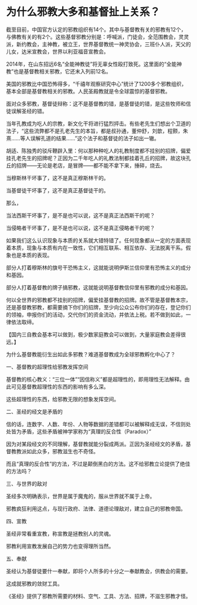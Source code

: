 # 为什么邪教大多和基督扯上关系？

截至目前，中国官方认定的邪教组织有14个。其中与基督教有关的邪教有12个，与佛教有关的有2个。这些基督邪教分别是：呼喊派，门徒会，全范围教会，灵灵派，新约教会，主神教，被立王，世界基督教统一神灵协会，三班仆人派，天父的儿女，达米宣教会，世界以利亚福音宣教会。

2014年，在山东招远6名“全能神教徒”将无辜女性殴打致死。这里面的“全能神教”也是基督教相关邪教，它还末入列前12名。

美国的邪教比中国恐怖得多，“千禧年观察研究中心”统计了1200多个邪教组织，基本全部是基督教相关的邪教。人民圣殿教就是令全球震惊的基督邪教。

面对众多邪教，基督徒辩称：这不是基督教的错，是基督徒的错，是这些牧师和信徒误解圣经的错。

当年孔教成为吃人的宗教，新文化干将进行猛烈抨击。有些老先生们想出个卫道的法子，“这些流弊都不是孔老先生的本旨，都是叔孙通，董仲舒，刘歆，程颢，朱熹……等人误解孔道的结果……”这个法子和基督徒的法子如出一辙。

胡适、陈独秀的驳斥鞭辟入里：何以那种种吃人的礼教制度都不挂别的招牌，偏爱挂孔老先生的招牌呢？正因为二千年吃人的礼教法制都挂着孔丘的招牌，故这块孔丘的招牌——无论是老店，是冒牌——都不能不拿下来，捶碎，烧去。

当穆斯林干坏事了，这不是真正穆斯林干的。

当基督徒干坏事了，这不是真正基督徒干的。

那么，

当法西斯干坏事了，是不是也可以说，这不是真正法西斯干的呢？

当侵略者干坏事了，是不是也可以说，这不是真正侵略者干的呢？

如果我们这么认识现象与本质的关系就大错特错了。任何现象都从一定的方面表现着本质，现象与本质有内在一致性，它们相互联系、相互依存、无法脱离干系。假象也是本质的表现。

部分人打着穆斯林的旗号干恐怖主义，这就能说明伊斯兰信仰里有恐怖主义的成分和基因。

部分人打着基督教的牌子搞邪教，这就能说明基督教信仰里有邪教的成分和基因。


何以全世界的邪教都不挂别的招牌，偏爱挂基督教的招牌。故不管是基督教本宗，还是基督教邪教，都需要摘下你们的招牌，至少向公众公布你们的存在，登记你们的领袖，申报你们的活动，交代你们的资金流动，并依法上税。若不做到如此，一律依法取缔。

【国内三自教会基本可以做到，极少数家庭教会可以做到，大量家庭教会差得很远。】

为什么基督教能衍生出如此多邪教？难道基督教成为全球邪教孵化中心了？

一、基督教的超理性给邪教发挥空间

基督教的核心教义：“三位一体”“因信称义”都是超理性的，即用理性无法解释。由此可见基督教超理性的东西的影响有多么深。

这些超理性的东西，给邪教无限的想象发挥空间。

二、圣经的经文是矛盾的

信的话，连数字、人数、年份、人物等数据的差错都可以被解释成无误，不信则处处皆为矛盾，这些矛盾被神学家称为“真理的反合性（Paradox）”

因为对某段经文的不同理解，基督教就能分裂成两派。正因为圣经经文的矛盾，基督教教派如此众多，邪教滋生也不奇怪。

而且“真理的反合性”的方法，不过是颠倒黑白的方法。这不给邪教立论提供了绝佳的方法吗？

三、与世界的敌对

圣经多次明确表示，世界是属于魔鬼的，服从世界就不属于上帝。

邪教疯狂利用这点，与现行政府、法律、道德论理敌对，建立自己的邪教帝国。

四、宣教

圣经非常看重宣教，称宣教是拯教别人的灵魂。

邪教利用宣教发展自己的势力也变得理所当然。

五、奉献

圣经认为基督徒要什一奉献，即将个人所多的十分之一奉献教会，供教会的需要。

这成就邪教的敛财工具。

《圣经》提供了邪教所需要的材料、空气、工具、方法、招牌，不滋生邪教才怪。

